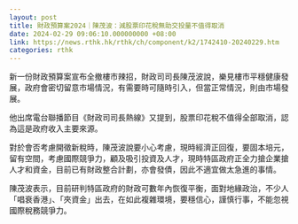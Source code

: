 ```yaml
---
layout: post
title: 財政預算案2024｜陳茂波：減股票印花稅無助交投量不值得取消
date: 2024-02-29 09:06:10.000000000 +08:00
link: https://news.rthk.hk/rthk/ch/component/k2/1742410-20240229.htm
categories: rthk
---
```


新一份財政預算案宣布全撤樓市辣招，財政司司長陳茂波說，樂見樓市平穩健康發展，政府會密切留意市場情況，有需要時可隨時引入，但當正常情況，則由市場發展。

他出席電台聯播節目《財政司司長熱線》又提到，股票印花稅不值得全部取消，認為這是政府收入主要來源。

對於會否考慮開徵新稅時，陳茂波說要小心考慮，現時經濟正回復，要固本培元，留有空間，考慮國際競爭力，顧及吸引投資及人才，現時特區政府正全力搶企業搶人才和資金，目前已有財政整合計劃，亦會發債，因此不適宜做太急進的事情。

陳茂波表示，目前研判特區政府的財政可數年內恢復平衡，面對地緣政治，不少人「唱衰香港」、「夾資金」出去，在如此複雜環境，要穩信心，謹慎行事，不能忽視國際稅務競爭力。
